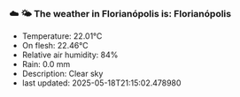 ### ☁️ 🌤️  The weather in Florianópolis is: Florianópolis

- Temperature: 22.01°C
- On flesh: 22.46°C
- Relative air humidity: 84%
- Rain: 0.0 mm
- Description: Clear sky
- last updated: 2025-05-18T21:15:02.478980
